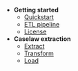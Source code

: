 <!-- docs/_sidebar.md -->

* **Getting started**
    * [Quickstart](/?id=quickstart)
    * [ETL pipeline](/?id=etl-pipeline)
    * [License](/?id=license)
* **Caselaw extraction**
    * [Extract](/elt/?id=extract)
    * [Transform](/elt/?id=transform)
    * [Load](/elt/?id=load)